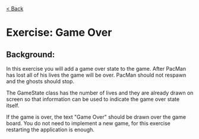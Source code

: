 [< Back](../README.md)

# Exercise: Game Over

## Background:

In this exercise you will add a game over state to the game. After PacMan has lost all of his lives the game will be
over. PacMan should not respawn and the ghosts should stop.

The GameState class has the number of lives and they are already drawn on screen so that information can be used to
indicate the game over state itself.

If the game is over, the text "Game Over" should be drawn over the game board. You do not need to implement a new game,
for this exercise restarting the application is enough.

